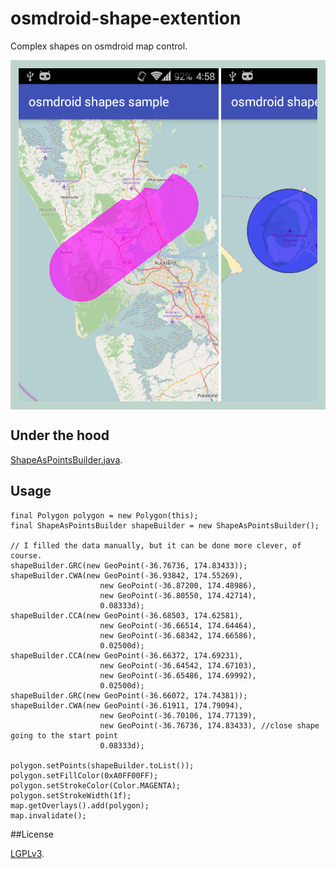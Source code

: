 # osmdroid-shape-extention
Complex shapes on osmdroid map control.

<div style="width: auto; height:533px; border: 13px solid #bed5cd; overflow-x: scroll; overflow-y: hidden; white-space: nowrap;">
    <a href="device-2016-03-26-165748.png"><img src="device-2016-03-26-165748.png" height="533px"></a>
    <a href="device-2016-03-26-165815.png"><img src="device-2016-03-26-165815.png" height="533px"></a>
    <a href="device-2016-03-29-103718.png"><img src="device-2016-03-29-103718.png" height="533px"></a>
</div>

## Under the hood

[ShapeAsPointsBuilder.java](osmdroid-shape-extention-lib/src/main/java/com/github/lassana/osmdroid_shape_extention/ShapeAsPointsBuilder.java).

## Usage

    final Polygon polygon = new Polygon(this);
    final ShapeAsPointsBuilder shapeBuilder = new ShapeAsPointsBuilder();

    // I filled the data manually, but it can be done more clever, of course.
    shapeBuilder.GRC(new GeoPoint(-36.76736, 174.83433));
    shapeBuilder.CWA(new GeoPoint(-36.93842, 174.55269),
                        new GeoPoint(-36.87200, 174.48986),
                        new GeoPoint(-36.80550, 174.42714),
                        0.08333d);
    shapeBuilder.CCA(new GeoPoint(-36.68503, 174.62581),
                        new GeoPoint(-36.66514, 174.64464),
                        new GeoPoint(-36.68342, 174.66586),
                        0.02500d);
    shapeBuilder.CCA(new GeoPoint(-36.66372, 174.69231),
                        new GeoPoint(-36.64542, 174.67103),
                        new GeoPoint(-36.65486, 174.69992),
                        0.02500d);
    shapeBuilder.GRC(new GeoPoint(-36.66072, 174.74381));
    shapeBuilder.CWA(new GeoPoint(-36.61911, 174.79094),
                        new GeoPoint(-36.70106, 174.77139),
                        new GeoPoint(-36.76736, 174.83433), //close shape going to the start point
                        0.08333d);

    polygon.setPoints(shapeBuilder.toList());
    polygon.setFillColor(0xA0FF00FF);
    polygon.setStrokeColor(Color.MAGENTA);
    polygon.setStrokeWidth(1f);
    map.getOverlays().add(polygon);
    map.invalidate();
    
##License

[LGPLv3](LICENSE).
